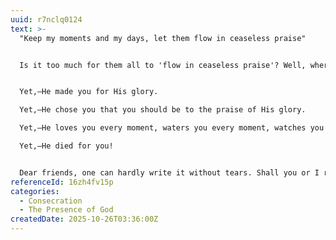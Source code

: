 ```yaml
---
uuid: r7nclq0124
text: >-
  "Keep my moments and my days, let them flow in ceaseless praise"


  Is it too much for them all to 'flow in ceaseless praise'? Well, where will you stop? What proportion of your moments do you think enough for Jesus? How many for the spirit of praise, and how many for the spirit of heaviness? Be explicit about it, and come to an understanding. If He is not to have all, then how much? Calculate, balance, and apportion. You will not be able to do this in heaven—you know it will be all praise there; but you are free to halve your service of praise here, or to make the proportion what you will.


  Yet,—He made you for His glory.

  Yet,—He chose you that you should be to the praise of His glory.

  Yet,—He loves you every moment, waters you every moment, watches you unslumberingly, cares for you unceasingly.

  Yet,—He died for you!


  Dear friends, one can hardly write it without tears. Shall you or I remember all this love, and hesitate to give all our moments up to Him? Let us entrust Him with them, and ask Him to keep them all, every single one, for His own beloved self, and fill them all with His praise, and let them all be to His praise!
referenceId: 16zh4fv15p
categories:
  - Consecration
  - The Presence of God
createdDate: 2025-10-26T03:36:00Z
---
```

